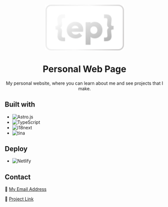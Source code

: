 <div align="center">
    <img src="https://github.com/EliasPereyra/my-portfolio/blob/main/public/assets/logo-w-v2.svg" width="250" />
  <h1>Personal Web Page</h1>
  <p>My personal website, where you can learn about me and see projects that I make.</p>
</div>

## Built with

- ![Astro.js][astro.js]
- ![TypeScript][typescript]
- ![i18next][i18next]
- ![tina][tina]

## Deploy

- ![Netlify][netlify]

## Contact

📧 [My Email Address](mailto:eliaspereyra_gomez@hotmail.com)

🔗 [Project Link](https://github.com/EliasPereyra/my-portfolio)

[astro.js]: https://img.shields.io/badge/astro-FF5D01?style=for-the-badge&logo=astro&logoColor=white
[typescript]: https://img.shields.io/badge/typescript-3178C6?style=for-the-badge&logo=typescript&logoColor=white
[netlify]: https://img.shields.io/badge/netlify-00C7B7?style=for-the-badge&logo=netlify&logoColor=white
[i18next]: https://img.shields.io/badge/i18next-26A69A?style=for-the-badge&logo=i18next&logoColor=white
[tina]: https://img.shields.io/badge/tina-EC4815?style=for-the-badge&logo=tina&logoColor=white
